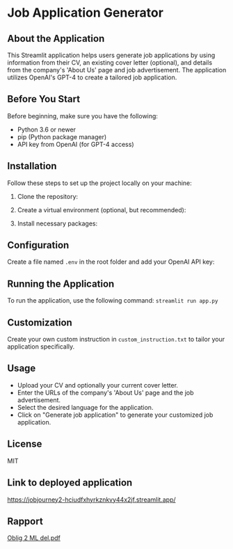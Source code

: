 # Job Application Generator

## About the Application
This Streamlit application helps users generate job applications by using information from their CV, an existing cover letter (optional), and details from the company's 'About Us' page and job advertisement. The application utilizes OpenAI's GPT-4 to create a tailored job application.

## Before You Start
Before beginning, make sure you have the following:
- Python 3.6 or newer
- pip (Python package manager)
- API key from OpenAI (for GPT-4 access)

## Installation
Follow these steps to set up the project locally on your machine:

1. Clone the repository:

2. Create a virtual environment (optional, but recommended):

3. Install necessary packages:

## Configuration
Create a file named `.env` in the root folder and add your OpenAI API key:

## Running the Application
To run the application, use the following command:
`streamlit run app.py`

## Customization
Create your own custom instruction in `custom_instruction.txt` to tailor your application specifically.

## Usage
- Upload your CV and optionally your current cover letter.
- Enter the URLs of the company's 'About Us' page and the job advertisement.
- Select the desired language for the application.
- Click on "Generate job application" to generate your customized job application.

## License
MIT

## Link to deployed application
https://jobjourney2-hciudfxhyrkznkvy44x2jf.streamlit.app/

## Rapport 
[Oblig 2 ML del.pdf](https://github.com/h598999/jobjourney2/files/13366977/Oblig.2.ML.del.pdf)
